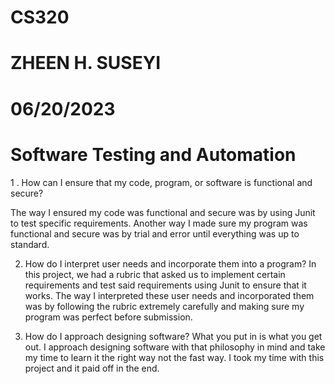 # CS320
# ZHEEN H. SUSEYI
# 06/20/2023
# Software Testing and Automation 



1 . How can I ensure that my code, program, or software is functional and secure?

   The way I ensured my code was functional and secure was by using Junit to test specific requirements. Another way I made sure my program was functional and secure was by trial and error until everything was up to standard.
   
  
  
  
 2. How do I interpret user needs and incorporate them into a program?
  In this project, we had a rubric that asked us to implement certain requirements and test said requirements using Junit to ensure that it works. The way I interpreted these user needs and incorporated them was by following the rubric extremely carefully and making sure my program was perfect before submission.
  
 
 
 
 
 
 3. How do I approach designing software?
  What you put in is what you get out. I approach designing software with that philosophy in mind and take my time to learn it the right way not the fast way. I took my time with this project and it paid off in the end.
